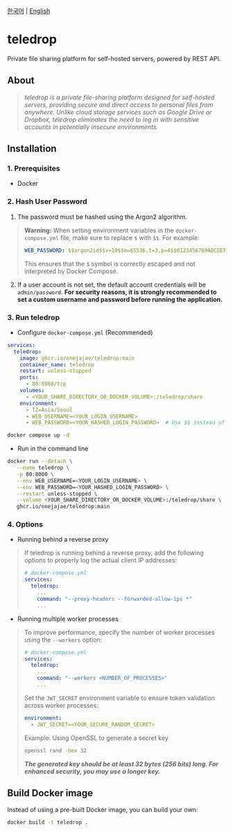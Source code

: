 [한국어](README.ko.md) | [English](README.md)

# teledrop
Private file sharing platform for self-hosted servers, powered by REST API.

## About
> _teledrop is a private file-sharing platform designed for self-hosted servers, providing secure and direct access to personal files from anywhere. Unlike cloud storage services such as Google Drive or Dropbox, teledrop eliminates the need to log in with sensitive accounts in potentially insecure environments._

## Installation
### 1. Prerequisites
* Docker

### 2. Hash User Password
1. The password must be hashed using the Argon2 algorithm.
> **Warning:** When setting environment variables in the `docker-compose.yml` file, make sure to replace `$` with `$$`. For example:  
> ```yaml
> WEB_PASSWORD: $$argon2id$$v=19$$m=65536,t=3,p=4$$0123456789ABCDEF$$abcdefghijklmnopqrstuvwxyz0123456789
> ```
> This ensures that the `$` symbol is correctly escaped and not interpreted by Docker Compose.
2. If a user account is not set, the default account credentials will be `admin/password`. 
**For security reasons, it is strongly recommended to set a custom username and password before running the application.**

### 3. Run teledrop
* Configure `docker-compose.yml` (Recommended)
```yaml
services:
  teledrop:
    image: ghcr.io/onejajae/teledrop:main
    container_name: teledrop
    restart: unless-stopped
    ports:
      - 80:8000/tcp
    volumes:
      - <YOUR_SHARE_DIRECTORY_OR_DOCKER_VOLUME>:/teledrop/share
    environment:
      - TZ=Asia/Seoul
      - WEB_USERNAME=<YOUR_LOGIN_USERNAME>
      - WEB_PASSWORD=<YOUR_HASHED_LOGIN_PASSWORD>  # Use $$ instead of $ in docker-compose.yml
```
```bash
docker compose up -d
```

* Run in the command line
```bash
docker run --detach \
   --name teledrop \
   -p 80:8000 \
   --env WEB_USERNAME=<YOUR_LOGIN_USERNAME> \
   --env WEB_PASSWORD=<YOUR_HASHED_LOGIN_PASSWORD> \
   --restart unless-stopped \
   --volume <YOUR_SHARE_DIRECTORY_OR_DOCKER_VOLUME>:/teledrop/share \
   ghcr.io/onejajae/teledrop:main
```

### 4. Options
* Running behind a reverse proxy
> If teledrop is running behind a reverse proxy, add the following options to properly log the actual client IP addresses:
> ```yaml
> # docker-compose.yml
> services:
>   teledrop:
>     ...
>     command: "--proxy-headers --forwarded-allow-ips *"
>     ...
> ``` 

* Running multiple worker processes
> To improve performance, specify the number of worker processes using the `--workers` option:
> ```yaml
> # docker-compose.yml
> services:
>   teledrop:
>     ...
>     command: "--workers <NUMBER_OF_PROCESSES>"
>     ...
> ```
> Set the `JWT_SECRET` environment variable to ensure token validation across worker processes:  
> ```yaml
> environment:
>   - JWT_SECRET=<YOUR_SECURE_RANDOM_SECRET>
> ```
> Example: Using OpenSSL to generate a secret key
> ```bash
> openssl rand -hex 32
> ```
> ***The generated key should be at least 32 bytes (256 bits) long. For enhanced security, you may use a longer key.***

## Build Docker image
Instead of using a pre-built Docker image, you can build your own:
```bash
docker build -t teledrop .
```
